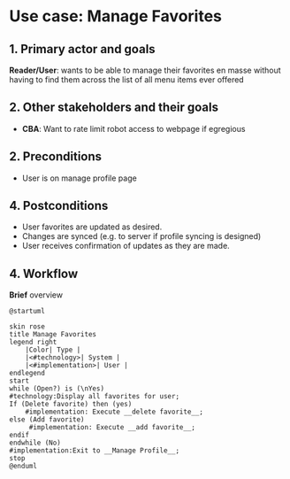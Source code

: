 # Use case: Manage Favorites

## 1. Primary actor and goals
__Reader/User__: wants to be able to manage their favorites en masse without having to find them across the list of all menu items ever offered

## 2. Other stakeholders and their goals

* __CBA__: Want to rate limit robot access to webpage if egregious


## 2. Preconditions

* User is on manage profile page

## 4. Postconditions

* User favorites are updated as desired.
* Changes are synced (e.g. to server if profile syncing is designed)
* User receives confirmation of updates as they are made.

## 4. Workflow

__Brief__ overview

```plantuml
@startuml

skin rose
title Manage Favorites
legend right
    |Color| Type |
    |<#technology>| System |
    |<#implementation>| User |
endlegend
start
while (Open?) is (\nYes)
#technology:Display all favorites for user;
If (Delete favorite) then (yes)
    #implementation: Execute __delete favorite__;
else (Add favorite)
     #implementation: Execute __add favorite__;
endif
endwhile (No)
#implementation:Exit to __Manage Profile__;
stop
@enduml
```